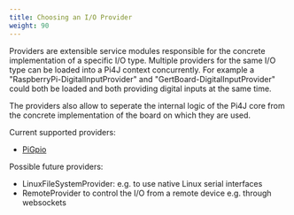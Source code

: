 ```yaml
---
title: Choosing an I/O Provider
weight: 90
---
```


Providers are extensible service modules responsible for the concrete implementation of a specific I/O type. 
Multiple providers for the same I/O type can be loaded into a Pi4J context concurrently. For example a 
"RaspberryPi-DigitalInputProvider" and "GertBoard-DigitalInputProvider" could both be loaded and both providing digital 
inputs at the same time.

The providers also allow to seperate the internal logic of the Pi4J core from the concrete implementation of the board 
on which they are used.

Current supported providers:

* [PiGpio](/documentation/providers/pigpio/)

Possible future providers:

* LinuxFileSystemProvider: e.g. to use native Linux serial interfaces
* RemoteProvider to control the I/O from a remote device e.g. through websockets
